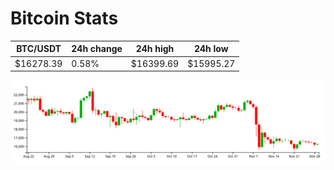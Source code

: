 # Bitcoin Stats

BTC/USDT|24h change|24h high|24h low|
|---|---|---|---|
|$16278.39|0.58%|$16399.69|$15995.27|

<img src="./chart.svg">
